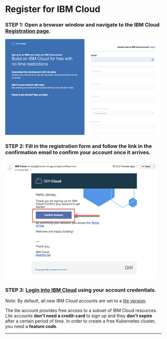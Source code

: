 # Register for IBM Cloud

### STEP 1: Open a browser window and navigate to the IBM Cloud [Registration page](https://ibm.biz/Bd2JHx).

![image](../../images/registration.png)

### STEP 2: Fill in the registration form and follow the link in the **confirmation email** to confirm your account once it arrives.

![Validation email](../../images/email.png)

### STEP 3: [Login into IBM Cloud](https://ibm.biz/Bd2JHx) using your account credentials.

_Note:_ By default, all new IBM Cloud accounts are set to a [lite version](https://www.ibm.com/cloud/pricing).

The lite account provides free access to a subset of IBM Cloud resources. Lite accounts **don't need a credit-card** to sign up and they **don't expire** after a certain period of time. 
In order to create a free Kubernetes cluster, you need a **feature code**.

---
